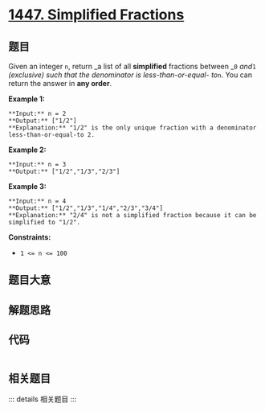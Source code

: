 # [1447. Simplified Fractions](https://leetcode.com/problems/simplified-fractions)

## 题目

Given an integer `n`, return _a list of all **simplified** fractions between
_`0` _and_`1` _(exclusive) such that the denominator is less-than-or-equal-
to_`n`. You can return the answer in **any order**.



**Example 1:**

    
    
    **Input:** n = 2
    **Output:** ["1/2"]
    **Explanation:** "1/2" is the only unique fraction with a denominator less-than-or-equal-to 2.
    

**Example 2:**

    
    
    **Input:** n = 3
    **Output:** ["1/2","1/3","2/3"]
    

**Example 3:**

    
    
    **Input:** n = 4
    **Output:** ["1/2","1/3","1/4","2/3","3/4"]
    **Explanation:** "2/4" is not a simplified fraction because it can be simplified to "1/2".
    



**Constraints:**

  * `1 <= n <= 100`


## 题目大意

## 解题思路

## 代码

```javascript

```

## 相关题目

::: details 相关题目
:::
